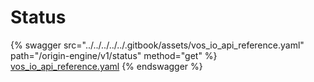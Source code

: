 # Status

{% swagger src="../../../../../.gitbook/assets/vos_io_api_reference.yaml" path="/origin-engine/v1/status" method="get" %}
[vos_io_api_reference.yaml](../../../../../.gitbook/assets/vos_io_api_reference.yaml)
{% endswagger %}
